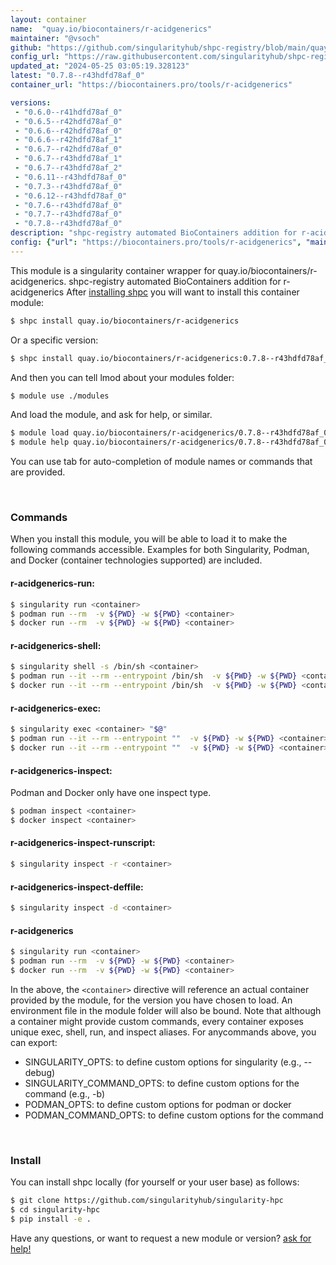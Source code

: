 ```yaml
---
layout: container
name:  "quay.io/biocontainers/r-acidgenerics"
maintainer: "@vsoch"
github: "https://github.com/singularityhub/shpc-registry/blob/main/quay.io/biocontainers/r-acidgenerics/container.yaml"
config_url: "https://raw.githubusercontent.com/singularityhub/shpc-registry/main/quay.io/biocontainers/r-acidgenerics/container.yaml"
updated_at: "2024-05-25 03:05:19.328123"
latest: "0.7.8--r43hdfd78af_0"
container_url: "https://biocontainers.pro/tools/r-acidgenerics"

versions:
 - "0.6.0--r41hdfd78af_0"
 - "0.6.5--r42hdfd78af_0"
 - "0.6.6--r42hdfd78af_0"
 - "0.6.6--r42hdfd78af_1"
 - "0.6.7--r42hdfd78af_0"
 - "0.6.7--r43hdfd78af_1"
 - "0.6.7--r43hdfd78af_2"
 - "0.6.11--r43hdfd78af_0"
 - "0.7.3--r43hdfd78af_0"
 - "0.6.12--r43hdfd78af_0"
 - "0.7.6--r43hdfd78af_0"
 - "0.7.7--r43hdfd78af_0"
 - "0.7.8--r43hdfd78af_0"
description: "shpc-registry automated BioContainers addition for r-acidgenerics"
config: {"url": "https://biocontainers.pro/tools/r-acidgenerics", "maintainer": "@vsoch", "description": "shpc-registry automated BioContainers addition for r-acidgenerics", "latest": {"0.7.8--r43hdfd78af_0": "sha256:1f274a70de6212c911345edbf27502c140448d05d02d36c96c0d2c8d772f41b9"}, "tags": {"0.6.0--r41hdfd78af_0": "sha256:5aecd9de123be462df57a67f21f21e4120ae904213ec2257935a228f93cc982e", "0.6.5--r42hdfd78af_0": "sha256:eb404b2df7f957fe5ec4ae9b5a3a2c4df0fdd81e8688bac22425e62738a0b664", "0.6.6--r42hdfd78af_0": "sha256:ba82417bd0ce82db4c572afb7882c08552393edeeb7c005837909c86cf07ccdd", "0.6.6--r42hdfd78af_1": "sha256:1ff8f30101a5f8884c96b8dd29e304640fbaa764b2c25aea58e21933e51e0c3d", "0.6.7--r42hdfd78af_0": "sha256:dbe8c7c1023f081e981128e60ce920417d7c004e046d6623cb5c8315eace4dcd", "0.6.7--r43hdfd78af_1": "sha256:40fc111b6a990b80beb9ef0b92f9353f24dbe0019524d869acdb90a81952ddb2", "0.6.7--r43hdfd78af_2": "sha256:3fe18f554cb8dd481d98bac4c9d57a8bb278ba1825e6df8bcf8c00e06bdf8ba0", "0.6.11--r43hdfd78af_0": "sha256:f837967eb5d24a9e26aec9d813abd8e0bcf87c99ad24d89d75a9494a5b67a34a", "0.7.3--r43hdfd78af_0": "sha256:2b1c79014c0a6e4aab544af4f7f3c75d0c953afaa2ad5a1e2065908d2c69d279", "0.6.12--r43hdfd78af_0": "sha256:2c8db74568c0bf58305cdcb64450cafca325d14e72e8aec60e4bcebdcaf135a4", "0.7.6--r43hdfd78af_0": "sha256:2ff7ef9036d8814da2d8c92484ac91a42b04b62e8a65f6cbb7d1ccf0357dc557", "0.7.7--r43hdfd78af_0": "sha256:8eaa9a667d87985cbe29343eacd86bf0ff75f22e807a46d47866b079d64343b3", "0.7.8--r43hdfd78af_0": "sha256:1f274a70de6212c911345edbf27502c140448d05d02d36c96c0d2c8d772f41b9"}, "docker": "quay.io/biocontainers/r-acidgenerics"}
---
```


This module is a singularity container wrapper for quay.io/biocontainers/r-acidgenerics.
shpc-registry automated BioContainers addition for r-acidgenerics
After [installing shpc](#install) you will want to install this container module:


```bash
$ shpc install quay.io/biocontainers/r-acidgenerics
```

Or a specific version:

```bash
$ shpc install quay.io/biocontainers/r-acidgenerics:0.7.8--r43hdfd78af_0
```

And then you can tell lmod about your modules folder:

```bash
$ module use ./modules
```

And load the module, and ask for help, or similar.

```bash
$ module load quay.io/biocontainers/r-acidgenerics/0.7.8--r43hdfd78af_0
$ module help quay.io/biocontainers/r-acidgenerics/0.7.8--r43hdfd78af_0
```

You can use tab for auto-completion of module names or commands that are provided.

<br>

### Commands

When you install this module, you will be able to load it to make the following commands accessible.
Examples for both Singularity, Podman, and Docker (container technologies supported) are included.

#### r-acidgenerics-run:

```bash
$ singularity run <container>
$ podman run --rm  -v ${PWD} -w ${PWD} <container>
$ docker run --rm  -v ${PWD} -w ${PWD} <container>
```

#### r-acidgenerics-shell:

```bash
$ singularity shell -s /bin/sh <container>
$ podman run --it --rm --entrypoint /bin/sh  -v ${PWD} -w ${PWD} <container>
$ docker run --it --rm --entrypoint /bin/sh  -v ${PWD} -w ${PWD} <container>
```

#### r-acidgenerics-exec:

```bash
$ singularity exec <container> "$@"
$ podman run --it --rm --entrypoint ""  -v ${PWD} -w ${PWD} <container> "$@"
$ docker run --it --rm --entrypoint ""  -v ${PWD} -w ${PWD} <container> "$@"
```

#### r-acidgenerics-inspect:

Podman and Docker only have one inspect type.

```bash
$ podman inspect <container>
$ docker inspect <container>
```

#### r-acidgenerics-inspect-runscript:

```bash
$ singularity inspect -r <container>
```

#### r-acidgenerics-inspect-deffile:

```bash
$ singularity inspect -d <container>
```



#### r-acidgenerics

```bash
$ singularity run <container>
$ podman run --rm  -v ${PWD} -w ${PWD} <container>
$ docker run --rm  -v ${PWD} -w ${PWD} <container>
```


In the above, the `<container>` directive will reference an actual container provided
by the module, for the version you have chosen to load. An environment file in the
module folder will also be bound. Note that although a container
might provide custom commands, every container exposes unique exec, shell, run, and
inspect aliases. For anycommands above, you can export:

 - SINGULARITY_OPTS: to define custom options for singularity (e.g., --debug)
 - SINGULARITY_COMMAND_OPTS: to define custom options for the command (e.g., -b)
 - PODMAN_OPTS: to define custom options for podman or docker
 - PODMAN_COMMAND_OPTS: to define custom options for the command

<br>

### Install

You can install shpc locally (for yourself or your user base) as follows:

```bash
$ git clone https://github.com/singularityhub/singularity-hpc
$ cd singularity-hpc
$ pip install -e .
```

Have any questions, or want to request a new module or version? [ask for help!](https://github.com/singularityhub/singularity-hpc/issues)